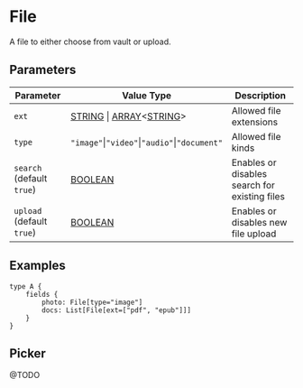 # File

A file to either choose from vault or upload.

## Parameters

| Parameter                 | Value Type                                                                               | Description                                   |
| ------------------------- | ---------------------------------------------------------------------------------------- | --------------------------------------------- |
| `ext`                     | [STRING](../language#string) \| [ARRAY](../language#array)<[STRING](../language#string)> | Allowed file extensions                       |
| `type`                    | `"image"`\|`"video"`\|`"audio"`\|`"document"`                                            | Allowed file kinds                            |
| `search` (default `true`) | [BOOLEAN](../language#boolean)                                                           | Enables or disables search for existing files |
| `upload` (default `true`) | [BOOLEAN](../language#boolean)                                                           | Enables or disables new file upload           |

## Examples

```otl
type A {
    fields {
        photo: File[type="image"]
        docs: List[File[ext=["pdf", "epub"]]]
    }
}
```

## Picker

@TODO
